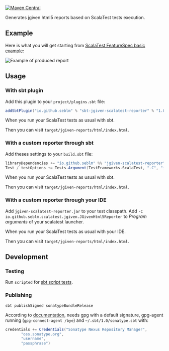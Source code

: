 [![Maven Central](https://maven-badges.herokuapp.com/maven-central/io.github.seblm/sbt-jgiven-scalatest-reporter/badge.svg)](https://maven-badges.herokuapp.com/maven-central/io.github.seblm/sbt-jgiven-scalatest-reporter)

Generates jgiven html5 reports based on ScalaTest tests execution.

## Example

Here is what you will get starting from
[ScalaTest FeatureSpec basic example](https://www.scalatest.org/at_a_glance/FeatureSpec):

![Example of produced report](/../assets/example-screenshot.png?raw=true)

## Usage

### With sbt plugin

Add this plugin to your `project/plugins.sbt` file:

```sbt
addSbtPlugin("io.github.seblm" % "sbt-jgiven-scalatest-reporter" % "1.0.2")
```

When you run your ScalaTest tests as usual with sbt.

Then you can visit `target/jgiven-reports/html/index.html`.

### With a custom reporter through sbt

Add theses settings to your `build.sbt` file:

```sbt
libraryDependencies += "io.github.seblm" %% "jgiven-scalatest-reporter" % "1.0.2" % Test
Test / testOptions += Tests.Argument(TestFrameworks.ScalaTest, "-C", "io.github.seblm.scalatest.jgiven.JGivenHtml5Reporter")
```

When you run your ScalaTest tests as usual with sbt.

Then you can visit `target/jgiven-reports/html/index.html`.

### With a custom reporter through your IDE

Add `jgiven-scalatest-reporter.jar` to your test classpath. Add
`-C io.github.seblm.scalatest.jgiven.JGivenHtml5Reporter` to _Program arguments_ of your scalatest launcher.

When you run your ScalaTest tests as usual with your IDE.

Then you can visit `target/jgiven-reports/html/index.html`.

## Development

### Testing

Run `scripted` for [sbt script tests](https://www.scala-sbt.org/1.x/docs/Testing-sbt-plugins.html).

### Publishing

`sbt publishSigned sonatypeBundleRelease`

According to [documentation](https://github.com/xerial/sbt-sonatype), needs gpg with a default signature, gpg-agent
running (`gpg-connect-agent /bye`) and `~/.sbt/1.0/sonatype.sbt` with:

```sbt
credentials += Credentials("Sonatype Nexus Repository Manager",
       "oss.sonatype.org",
       "username",
       "passphrase")
```
